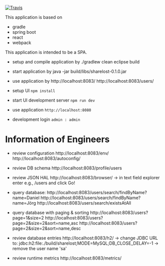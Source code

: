 [![Travis](https://img.shields.io/travis/tscholzdatameer/sharelost.svg?maxAge=2592000&style=flat-square)](https://travis-ci.org/tscholzdatameer/sharelost)

This application is based on
* gradle
* spring boot
* react
* webpack

This application is intended to be a SPA.


* setup and compile application by
./gradlew clean eclipse build

* start application by
java -jar build/libs/sharelost-0.1.0.jar

* use application by
http://localhost:8083/
http://localhost:8083/users/


* setup UI
`npm install`

* start UI development server
`npm run dev`

* use application
`http://localhost:8080`

* development login
`admin : admin`

Information of Engineers
==============================
* review configuration
http://localhost:8083/env/
http://localhost:8083/autoconfig/

* review DB schema
http://localhost:8083/profile/users

* review JSON HAL
http://localhost:8083/browser/
-> in text field explorer enter e.g., /users and click Go!

* query database:
http://localhost:8083/users/search/findByName?name=Daniel
http://localhost:8083/users/search/findByName?name=Jörg
http://localhost:8083/users/search/existsAtAll

* query database with paging & sorting
http://localhost:8083/users?page=1&size=2
http://localhost:8083/users?page=2&size=2&sort=name,asc
http://localhost:8083/users?page=2&size=2&sort=name,desc


* review database entries
http://localhost:8083/h2/
-> change JDBC URL to: jdbc:h2:file:./build/sharelost;MODE=MySQL;DB_CLOSE_DELAY=-1
-> remove the user name 'sa'


* review runtime metrics
http://localhost:8083/metrics/
